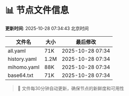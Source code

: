 # 📊 节点文件信息

**更新时间**: 2025-10-28 07:34:43 北京时间

| 文件名 | 大小 | 最后修改 |
|--------|------|----------|
| all.yaml | 71K | 2025-10-28 07:34 |
| history.yaml | 1.2M | 2025-10-28 07:34 |
| mihomo.yaml | 88K | 2025-10-28 07:34 |
| base64.txt | 71K | 2025-10-28 07:34 |

> 🔄 文件每30分钟自动更新，确保节点的新鲜度和可用性
